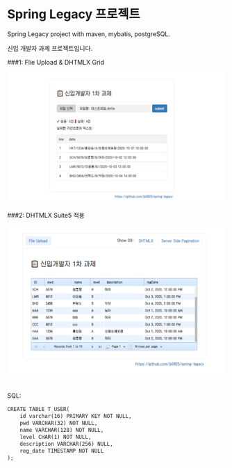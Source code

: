 # Spring Legacy 프로젝트

Spring Legacy project with maven, mybatis, postgreSQL.

신입 개발자 과제 프로젝트입니다.


###1: Flie Upload & DHTMLX Grid 

![capture.png](./src/main/webapp/resources/img/capture.png)

###2: DHTMLX Suite5 적용 

![capture2.png](./src/main/webapp/resources/img/capture2.png)

#
SQL:
```postgresql
CREATE TABLE T_USER(
	id varchar(16) PRIMARY KEY NOT NULL,
	pwd VARCHAR(32) NOT NULL,
	name VARCHAR(128) NOT NULL,
	level CHAR(1) NOT NULL,
	description VARCHAR(256) NULL,
	reg_date TIMESTAMP NOT NULL
);
```
